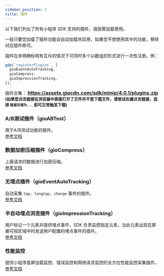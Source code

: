 ```yaml
---
sidebar_position: 5
title: 插件
---
```


以下我们列出了所有小程序 SDK 支持的插件，请按需加载使用。

一般只要您加载了插件功能会自动加载并启用，如果您不想使用其中的功能，移除对应插件即可。

插件在未明确标明有互斥的情况下可同时多个以数组的形式进行一次性注册。例：

```js
gdp('registerPlugins', [
  gioEventAutoTracking,
  gioCompress,
  gioImpressionTracking,
]);
```

插件合集：
**<font size="3"><https://assets.giocdn.com/sdk/minip/4.0.1/plugins.zip></font>**<br/>
**<font size="2">(如果您点击链接在浏览器中直接打开了文件并不是下载文件，请尝试右键点击链接，选择 `链接存储为...` 即可正常触发下载)</font>**

### A/B测试插件（gioABTest）

用于A/B测试功能的插件。<br />
[参考文档](/docs/miniprogram/plugins/abtest)

### 数据加密压缩插件（gioCompress）

上报请求的数据进行加密压缩。<br />
[参考文档](/docs/miniprogram/plugins/compress)

### 无埋点插件（gioEventAutoTracking）

自动采集 `tap`、`longtap`、`change` 事件的插件。<br />
[参考文档](/docs/miniprogram/plugins/eventAutoTracking)

### 半自动埋点浏览插件（gioImpressionTracking）

用户标记一个元素并提供埋点事件，SDK 负责监控指定元素，当此元素出现在屏幕可视区域中时发送用户配置的埋点事件的插件。<br/>
[参考文档](/docs/miniprogram/plugins/impressionTracking)

### 性能监控

提供小程序首屏加载监控、错误监控和网络请求监控的全方位性能监控采集插件。<br/>
[参考文档](/docs/miniprogram/plugins/performance)
